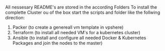 All nessesary README's are stored in the according Folders
To install the complette Cluster ou of the box start the scripts and folder like the follwing direction:

1. Packer (to create a genereall vm template in vpshere)
2. Terraform (to install all needed VM's for a kubernetes cluster)
3. Ansible (to install and configure all needed Docker & Kubernetes Packages and join the nodes to the master)
